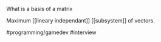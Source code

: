 What is a basis of a matrix

Maximum [[lineary independant]] [[subsystem]] of vectors.


#programming/gamedev #interview 

